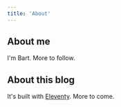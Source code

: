 ```yaml
---
title: 'About'
---
```

## About me
I'm Bart. More to follow.

## About this blog
It's built with [Eleventy](https://www.11ty.dev). More to come.
